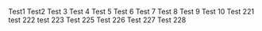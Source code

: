 
 Test1 Test2 Test 3  Test 4 Test 5 Test 6 Test 7 Test 8 Test 9 Test 10 Test 221 test 222 test 223 Test 225 Test 226 Test 227 Test 228

